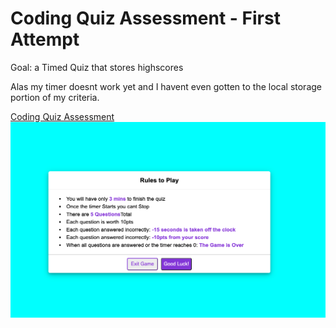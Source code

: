 # Coding Quiz Assessment - First Attempt

Goal: a Timed Quiz that stores highscores 

Alas my timer doesnt work yet and I havent even gotten to the local storage portion of my criteria. 

[Coding Quiz Assessment](https://jasminedaniels.github.io/Coding-Quiz-Assessment/)
![Coding Quiz Image](./images/codingquiz.png)